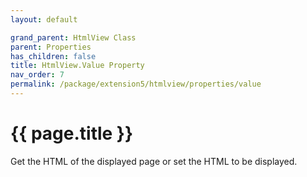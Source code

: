 ```yaml
---
layout: default

grand_parent: HtmlView Class
parent: Properties
has_children: false
title: HtmlView.Value Property
nav_order: 7
permalink: /package/extension5/htmlview/properties/value
---
```

# {{ page.title }}


Get the HTML of the displayed page or set the HTML to be displayed.